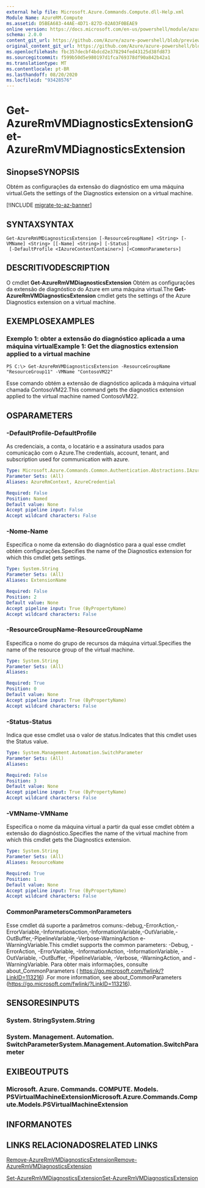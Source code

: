 ```yaml
---
external help file: Microsoft.Azure.Commands.Compute.dll-Help.xml
Module Name: AzureRM.Compute
ms.assetid: D5BEA683-44AE-4D71-827D-02A03F0BEAE9
online version: https://docs.microsoft.com/en-us/powershell/module/azurerm.compute/get-azurermvmdiagnosticsextension
schema: 2.0.0
content_git_url: https://github.com/Azure/azure-powershell/blob/preview/src/ResourceManager/Compute/Commands.Compute/help/Get-AzureRMVMDiagnosticsExtension.md
original_content_git_url: https://github.com/Azure/azure-powershell/blob/preview/src/ResourceManager/Compute/Commands.Compute/help/Get-AzureRMVMDiagnosticsExtension.md
ms.openlocfilehash: fbc357decbf4bdcd2e378294fed43125d38fd873
ms.sourcegitcommit: f599b50d5e980197d1fca769378df90a842b42a1
ms.translationtype: MT
ms.contentlocale: pt-BR
ms.lasthandoff: 08/20/2020
ms.locfileid: "93428576"
---
```

# <span data-ttu-id="3ed91-101">Get-AzureRmVMDiagnosticsExtension</span><span class="sxs-lookup"><span data-stu-id="3ed91-101">Get-AzureRmVMDiagnosticsExtension</span></span>

## <span data-ttu-id="3ed91-102">Sinopse</span><span class="sxs-lookup"><span data-stu-id="3ed91-102">SYNOPSIS</span></span>
<span data-ttu-id="3ed91-103">Obtém as configurações da extensão do diagnóstico em uma máquina virtual.</span><span class="sxs-lookup"><span data-stu-id="3ed91-103">Gets the settings of the Diagnostics extension on a virtual machine.</span></span>

[!INCLUDE [migrate-to-az-banner](../../includes/migrate-to-az-banner.md)]

## <span data-ttu-id="3ed91-104">SYNTAX</span><span class="sxs-lookup"><span data-stu-id="3ed91-104">SYNTAX</span></span>

```
Get-AzureRmVMDiagnosticsExtension [-ResourceGroupName] <String> [-VMName] <String> [[-Name] <String>] [-Status]
 [-DefaultProfile <IAzureContextContainer>] [<CommonParameters>]
```

## <span data-ttu-id="3ed91-105">DESCRITIVO</span><span class="sxs-lookup"><span data-stu-id="3ed91-105">DESCRIPTION</span></span>
<span data-ttu-id="3ed91-106">O cmdlet **Get-AzureRmVMDiagnosticsExtension** Obtém as configurações da extensão de diagnóstico do Azure em uma máquina virtual.</span><span class="sxs-lookup"><span data-stu-id="3ed91-106">The **Get-AzureRmVMDiagnosticsExtension** cmdlet gets the settings of the Azure Diagnostics extension on a virtual machine.</span></span>

## <span data-ttu-id="3ed91-107">EXEMPLOS</span><span class="sxs-lookup"><span data-stu-id="3ed91-107">EXAMPLES</span></span>

### <span data-ttu-id="3ed91-108">Exemplo 1: obter a extensão do diagnóstico aplicada a uma máquina virtual</span><span class="sxs-lookup"><span data-stu-id="3ed91-108">Example 1: Get the diagnostics extension applied to a virtual machine</span></span>
```
PS C:\> Get-AzureRmVMDiagnosticsExtension -ResourceGroupName "ResourceGroup11" -VMName "ContosoVM22"
```

<span data-ttu-id="3ed91-109">Esse comando obtém a extensão de diagnóstico aplicada à máquina virtual chamada ContosoVM22.</span><span class="sxs-lookup"><span data-stu-id="3ed91-109">This command gets the diagnostics extension applied to the virtual machine named ContosoVM22.</span></span>

## <span data-ttu-id="3ed91-110">OS</span><span class="sxs-lookup"><span data-stu-id="3ed91-110">PARAMETERS</span></span>

### <span data-ttu-id="3ed91-111">-DefaultProfile</span><span class="sxs-lookup"><span data-stu-id="3ed91-111">-DefaultProfile</span></span>
<span data-ttu-id="3ed91-112">As credenciais, a conta, o locatário e a assinatura usados para comunicação com o Azure.</span><span class="sxs-lookup"><span data-stu-id="3ed91-112">The credentials, account, tenant, and subscription used for communication with azure.</span></span>

```yaml
Type: Microsoft.Azure.Commands.Common.Authentication.Abstractions.IAzureContextContainer
Parameter Sets: (All)
Aliases: AzureRmContext, AzureCredential

Required: False
Position: Named
Default value: None
Accept pipeline input: False
Accept wildcard characters: False
```

### <span data-ttu-id="3ed91-113">-Nome</span><span class="sxs-lookup"><span data-stu-id="3ed91-113">-Name</span></span>
<span data-ttu-id="3ed91-114">Especifica o nome da extensão do diagnóstico para a qual esse cmdlet obtém configurações.</span><span class="sxs-lookup"><span data-stu-id="3ed91-114">Specifies the name of the Diagnostics extension for which this cmdlet gets settings.</span></span>

```yaml
Type: System.String
Parameter Sets: (All)
Aliases: ExtensionName

Required: False
Position: 2
Default value: None
Accept pipeline input: True (ByPropertyName)
Accept wildcard characters: False
```

### <span data-ttu-id="3ed91-115">-ResourceGroupName</span><span class="sxs-lookup"><span data-stu-id="3ed91-115">-ResourceGroupName</span></span>
<span data-ttu-id="3ed91-116">Especifica o nome do grupo de recursos da máquina virtual.</span><span class="sxs-lookup"><span data-stu-id="3ed91-116">Specifies the name of the resource group of the virtual machine.</span></span>

```yaml
Type: System.String
Parameter Sets: (All)
Aliases:

Required: True
Position: 0
Default value: None
Accept pipeline input: True (ByPropertyName)
Accept wildcard characters: False
```

### <span data-ttu-id="3ed91-117">-Status</span><span class="sxs-lookup"><span data-stu-id="3ed91-117">-Status</span></span>
<span data-ttu-id="3ed91-118">Indica que esse cmdlet usa o valor de status.</span><span class="sxs-lookup"><span data-stu-id="3ed91-118">Indicates that this cmdlet uses the Status value.</span></span>

```yaml
Type: System.Management.Automation.SwitchParameter
Parameter Sets: (All)
Aliases:

Required: False
Position: 3
Default value: None
Accept pipeline input: True (ByPropertyName)
Accept wildcard characters: False
```

### <span data-ttu-id="3ed91-119">-VMName</span><span class="sxs-lookup"><span data-stu-id="3ed91-119">-VMName</span></span>
<span data-ttu-id="3ed91-120">Especifica o nome da máquina virtual a partir da qual esse cmdlet obtém a extensão do diagnóstico.</span><span class="sxs-lookup"><span data-stu-id="3ed91-120">Specifies the name of the virtual machine from which this cmdlet gets the Diagnostics extension.</span></span>

```yaml
Type: System.String
Parameter Sets: (All)
Aliases: ResourceName

Required: True
Position: 1
Default value: None
Accept pipeline input: True (ByPropertyName)
Accept wildcard characters: False
```

### <span data-ttu-id="3ed91-121">CommonParameters</span><span class="sxs-lookup"><span data-stu-id="3ed91-121">CommonParameters</span></span>
<span data-ttu-id="3ed91-122">Esse cmdlet dá suporte a parâmetros comuns:-debug,-ErrorAction,-ErrorVariable,-Informationaction,-InformationVariable,-OutVariable,-OutBuffer,-PipelineVariable,-Verbose-WarningAction e-WarningVariable.</span><span class="sxs-lookup"><span data-stu-id="3ed91-122">This cmdlet supports the common parameters: -Debug, -ErrorAction, -ErrorVariable, -InformationAction, -InformationVariable, -OutVariable, -OutBuffer, -PipelineVariable, -Verbose, -WarningAction, and -WarningVariable.</span></span> <span data-ttu-id="3ed91-123">Para obter mais informações, consulte about_CommonParameters ( https://go.microsoft.com/fwlink/?LinkID=113216) .</span><span class="sxs-lookup"><span data-stu-id="3ed91-123">For more information, see about_CommonParameters (https://go.microsoft.com/fwlink/?LinkID=113216).</span></span>

## <span data-ttu-id="3ed91-124">SENSORES</span><span class="sxs-lookup"><span data-stu-id="3ed91-124">INPUTS</span></span>

### <span data-ttu-id="3ed91-125">System. String</span><span class="sxs-lookup"><span data-stu-id="3ed91-125">System.String</span></span>

### <span data-ttu-id="3ed91-126">System. Management. Automation. SwitchParameter</span><span class="sxs-lookup"><span data-stu-id="3ed91-126">System.Management.Automation.SwitchParameter</span></span>

## <span data-ttu-id="3ed91-127">EXIBE</span><span class="sxs-lookup"><span data-stu-id="3ed91-127">OUTPUTS</span></span>

### <span data-ttu-id="3ed91-128">Microsoft. Azure. Commands. COMPUTE. Models. PSVirtualMachineExtension</span><span class="sxs-lookup"><span data-stu-id="3ed91-128">Microsoft.Azure.Commands.Compute.Models.PSVirtualMachineExtension</span></span>

## <span data-ttu-id="3ed91-129">INFORMA</span><span class="sxs-lookup"><span data-stu-id="3ed91-129">NOTES</span></span>

## <span data-ttu-id="3ed91-130">LINKS RELACIONADOS</span><span class="sxs-lookup"><span data-stu-id="3ed91-130">RELATED LINKS</span></span>

[<span data-ttu-id="3ed91-131">Remove-AzureRmVMDiagnosticsExtension</span><span class="sxs-lookup"><span data-stu-id="3ed91-131">Remove-AzureRmVMDiagnosticsExtension</span></span>](./Remove-AzureRmVMDiagnosticsExtension.md)

[<span data-ttu-id="3ed91-132">Set-AzureRmVMDiagnosticsExtension</span><span class="sxs-lookup"><span data-stu-id="3ed91-132">Set-AzureRmVMDiagnosticsExtension</span></span>](./Set-AzureRMVMDiagnosticsExtension.md)


